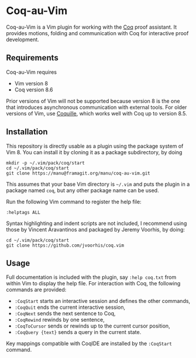 Coq-au-Vim
==========

Coq-au-Vim is a Vim plugin for working with the [Coq](https://coq.inria.fr/)
proof assistant. It provides motions, folding and communication with Coq for
interactive proof development.


Requirements
------------

Coq-au-Vim requires

- Vim version 8
- Coq version 8.6

Prior versions of Vim will not be supported because version 8 is the one that
introduces asynchronous communication with external tools. For older versions
of Vim, use [Coquille](https://github.com/the-lambda-church/coquille), which
works well with Coq up to version 8.5.


Installation
------------

This repository is directly usable as a plugin using the package system of
Vim 8. You can install it by cloning it as a package subdirectory, by doing

    mkdir -p ~/.vim/pack/coq/start
    cd ~/.vim/pack/coq/start
    git clone https://manu@framagit.org/manu/coq-au-vim.git

This assumes that your base Vim directory is `~/.vim` and puts the plugin in a
package named `coq`, but any other package name can be used.

Run the following Vim command to register the help file:

    :helptags ALL

Syntax highlighting and indent scripts are not included, I recommend using
those by Vincent Aravantinos and packaged by Jeremy Voorhis, by doing:

    cd ~/.vim/pack/coq/start
    git clone https://github.com/jvoorhis/coq.vim


Usage
-----

Full documentation is included with the plugin, say `:help coq.txt` from
within Vim to display the help file. For interaction with Coq, the following
commands are provided:

- `:CoqStart` starts an interactive session and defines the other commands,
- `:CoqQuit` ends the current interactive session,
- `:CoqNext` sends the next sentence to Coq,
- `:CoqRewind` rewinds by one sentence,
- `:CoqToCursor` sends or rewinds up to the current cursor position,
- `:CoqQuery {text}` sends a query in the current state.

Key mappings compatible with CoqIDE are installed by the `:CoqStart`
command.
